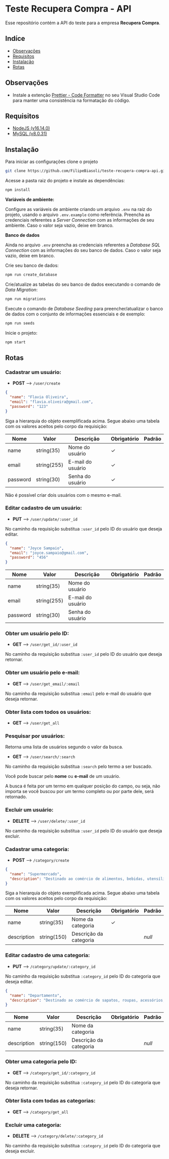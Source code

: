 # Teste Recupera Compra - API

Esse repositório contém a API do teste para a empresa **Recupera Compra**.

## Indíce

- [Observações](#observações)
- [Requisitos](#requisitos)
- [Instalação](#instalação)
- [Rotas](#rotas)

## Observações

- Instale a extenção [Prettier - Code Formatter](https://marketplace.visualstudio.com/items?itemName=esbenp.prettier-vscode) no seu Visual Studio Code para manter uma consistência na formatação do código.

## Requisitos

- [NodeJS (v16.14.0)](https://nodejs.org/en/)
- [MySQL (v8.0.31)](https://www.mysql.com/)

## Instalação

Para iniciar as configurações clone o projeto

```bash
git clone https://github.com/FilipeBiasoli/teste-recupera-compra-api.git
```

Acesse a pasta raiz do projeto e instale as dependências:

```cmd
npm install
```

**Variáveis de ambiente:**

Configure as variáveis de ambiente criando um arquivo `.env` na raíz do projeto, usando o arquivo `.env.example` como referência. Preencha as credenciais referentes a _Server Connection_ com as informações de seu ambiente. Caso o valor seja vazio, deixe em branco.

**Banco de dados**

Ainda no arquivo `.env` preencha as credenciais referentes a _Database SQL Connection_ com as informações do seu banco de dados. Caso o valor seja vazio, deixe em branco.

Crie seu banco de dados:

```cmd
npm run create_database
```

Crie/atualize as tabelas do seu banco de dados executando o comando de _Data Migration_:

```cmd
npm run migrations
```

Execute o comando de _Database Seeding_ para preencher/atualizar o banco de dados com o conjunto de informações essenciais e de exemplo:

```cmd
npm run seeds
```

Inicie o projeto:

```cmd
npm start
```

## Rotas

### Cadastrar um usuário:

- **POST** --> `/user/create`

```json
{
  "name": "Flavia Oliveira",
  "email": "flavia.oliveira@gmail.com",
  "password": "123"
}
```

Siga a hierarquia do objeto exemplificada acima. Segue abaixo uma tabela com os valores aceitos pelo corpo da requisição:

| Nome     | Valor       | Descrição         | Obrigatório | Padrão |
| -------- | ----------- | ----------------- | ----------- | ------ |
| name     | string(35)  | Nome do usuário   | &check;     |        |
| email    | string(255) | E-mail do usuário | &check;     |        |
| password | string(30)  | Senha do usuário  | &check;     |        |

Não é possível criar dois usuários com o mesmo e-mail.

### Editar cadastro de um usuário:

- **PUT** --> `/user/update/:user_id`

No caminho da requisição substitua `:user_id` pelo ID do usuário que deseja editar.

```json
{
  "name": "Joyce Sampaio",
  "email": "joyce.sampaio@gmail.com",
  "password": "456"
}
```

| Nome     | Valor       | Descrição         | Obrigatório | Padrão |
| -------- | ----------- | ----------------- | ----------- | ------ |
| name     | string(35)  | Nome do usuário   |             |        |
| email    | string(255) | E-mail do usuário |             |        |
| password | string(30)  | Senha do usuário  |             |        |

### Obter um usuário pelo ID:

- **GET** --> `/user/get_id/:user_id`

No caminho da requisição substitua `:user_id` pelo ID do usuário que deseja retornar.

### Obter um usuário pelo e-mail:

- **GET** --> `/user/get_email/:email`

No caminho da requisição substitua `:email` pelo e-mail do usuário que deseja retornar.

### Obter lista com todos os usuários:

- **GET** --> `/user/get_all`

### Pesquisar por usuários:

Retorna uma lista de usuários segundo o valor da busca.

- **GET** --> `/user/search/:search`

No caminho da requisição substitua `:search` pelo termo a ser buscado.

Você pode buscar pelo **nome** ou **e-mail** de um usuário.

A busca é feita por um termo em qualquer posição do campo, ou seja, não importa se você buscou por um termo completo ou por parte dele, será retornado.

### Excluir um usuário:

- **DELETE** --> `/user/delete/:user_id`

No caminho da requisição substitua `:user_id` pelo ID do usuário que deseja excluir.

### Cadastrar uma categoria:

- **POST** --> `/category/create`

```json
{
  "name": "Supermercado",
  "description": "Destinado ao comércio de alimentos, bebidas, utensílios domésticos, produtos pet e, às vezes, eletrônicos e utensílios domésticos."
}
```

Siga a hierarquia do objeto exemplificada acima. Segue abaixo uma tabela com os valores aceitos pelo corpo da requisição:

| Nome        | Valor       | Descrição              | Obrigatório | Padrão |
| ----------- | ----------- | ---------------------- | ----------- | ------ |
| name        | string(35)  | Nome da categoria      | &check;     |        |
| description | string(150) | Descrição da categoria |             | _null_ |

### Editar cadastro de uma categoria:

- **PUT** --> `/category/update/:category_id`

No caminho da requisição substitua `:category_id` pelo ID do categoria que deseja editar.

```json
{
  "name": "Departamento",
  "description": "Destinado ao comércio de sapatos, roupas, acessórios, cosméticos, jóias, artigos de decoração, camas, mesas, banho e muito mais."
}
```

| Nome        | Valor       | Descrição              | Obrigatório | Padrão |
| ----------- | ----------- | ---------------------- | ----------- | ------ |
| name        | string(35)  | Nome da categoria      |             |        |
| description | string(150) | Descrição da categoria |             | _null_ |

### Obter uma categoria pelo ID:

- **GET** --> `/category/get_id/:category_id`

No caminho da requisição substitua `:category_id` pelo ID do categoria que deseja retornar.

### Obter lista com todas as categorias:

- **GET** --> `/category/get_all`

### Excluir uma categoria:

- **DELETE** --> `/category/delete/:category_id`

No caminho da requisição substitua `:category_id` pelo ID do categoria que deseja excluir.

